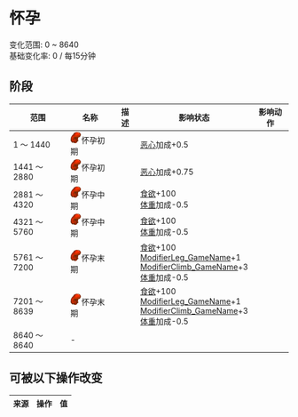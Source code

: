 # 怀孕  
变化范围: 0 ~ 8640  
基础变化率: 0 / 每15分钟  
## 阶段  
范围  |  名称  |  描述  |  影响状态  |  影响动作  
----  |  ----  |  ----  |  ----  |  ----  
1 ～ 1440  |  <img decoding="async" src="Sprite/Pregnancy.png" href="a.md" style="max-width:20px;max-height:20px;">怀孕初期  |    |  [恶心](Nausea.md)加成+0.5  |    
1441 ～ 2880  |  <img decoding="async" src="Sprite/Pregnancy.png" href="a.md" style="max-width:20px;max-height:20px;">怀孕初期  |    |  [恶心](Nausea.md)加成+0.75  |    
2881 ～ 4320  |  <img decoding="async" src="Sprite/Pregnancy.png" href="a.md" style="max-width:20px;max-height:20px;">怀孕中期  |    |  [食欲](Appetite.md)+100<br>[体重](Weight.md)加成-0.5  |    
4321 ～ 5760  |  <img decoding="async" src="Sprite/Pregnancy.png" href="a.md" style="max-width:20px;max-height:20px;">怀孕中期  |    |  [食欲](Appetite.md)+100<br>[体重](Weight.md)加成-0.5  |    
5761 ～ 7200  |  <img decoding="async" src="Sprite/Pregnancy.png" href="a.md" style="max-width:20px;max-height:20px;">怀孕末期  |    |  [食欲](Appetite.md)+100<br>[ModifierLeg_GameName](ModifierLeg.md)+1<br>[ModifierClimb_GameName](ModifierClimb.md)+3<br>[体重](Weight.md)加成-0.5  |    
7201 ～ 8639  |  <img decoding="async" src="Sprite/Pregnancy.png" href="a.md" style="max-width:20px;max-height:20px;">怀孕末期  |    |  [食欲](Appetite.md)+100<br>[ModifierLeg_GameName](ModifierLeg.md)+1<br>[ModifierClimb_GameName](ModifierClimb.md)+3<br>[体重](Weight.md)加成-0.5  |    
8640 ～ 8640  |  -  |    |    |    
## 可被以下操作改变  
来源  |  操作  |  值  
----  |  ----  |  ----  
